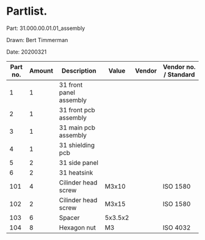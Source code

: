 # Partlist.

Part: 31.000.00.01.01_assembly

Drawn: Bert Timmerman

Date: 20200321

| Part no. | Amount | Description             | Value   | Vendor | Vendor no. / Standard |
|----------|--------|-------------------------|---------|--------|-----------------------|
| 1        | 1      | 31 front panel assembly |         |        |                       |
| 2        | 1      | 31 front pcb assembly   |         |        |                       |
| 3        | 1      | 31 main pcb assembly    |         |        |                       |
| 4        | 1      | 31 shielding pcb        |         |        |                       |
| 5        | 2      | 31 side panel           |         |        |                       |
| 6        | 2      | 31 heatsink             |         |        |                       |
| 101      | 4      | Cilinder head screw     | M3x10   |        | ISO 1580              |
| 102      | 2      | Cilinder head screw     | M3x15   |        | ISO 1580              |
| 103      | 6      | Spacer                  | 5x3.5x2 |        |                       |
| 104      | 8      | Hexagon nut             | M3      |        | ISO 4032              |
